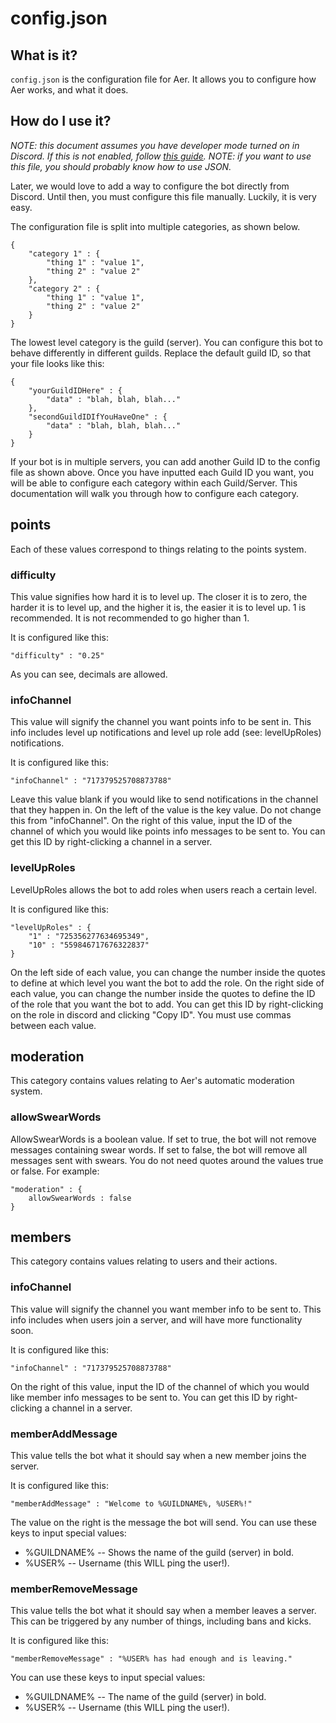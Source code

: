# config.json

## What is it?

`config.json` is the configuration file for Aer. It allows you to configure how Aer works, and what it does.

## How do I use it?

*NOTE: this document assumes you have developer mode turned on in Discord. If this is not enabled, follow [this guide](https://www.discordia.me/en/developer-mode).*
*NOTE: if you want to use this file, you should probably know how to use JSON.*

Later, we would love to add a way to configure the bot directly from Discord. Until then, you must configure this file manually. Luckily, it is very easy.

The configuration file is split into multiple categories, as shown below.

    {
        "category 1" : {
            "thing 1" : "value 1",
            "thing 2" : "value 2"
        },
        "category 2" : {
            "thing 1" : "value 1",
            "thing 2" : "value 2"
        }
    }

The lowest level category is the guild (server). You can configure this bot to behave differently in different guilds. Replace the default guild ID, so that your file looks like this:

    {
        "yourGuildIDHere" : {
            "data" : "blah, blah, blah..."
        },
        "secondGuildIDIfYouHaveOne" : {
            "data" : "blah, blah, blah..."
        }
    }

If your bot is in multiple servers, you can add another Guild ID to the config file as shown above. Once you have inputted each Guild ID you want, you will be able to configure each category within each Guild/Server. This documentation will walk you through how to configure each category.

## points

Each of these values correspond to things relating to the points system.

### difficulty

This value signifies how hard it is to level up. The closer it is to zero, the harder it is to level up, and the higher it is, the easier it is to level up. 1 is recommended. It is not recommended to go higher than 1.

It is configured like this:

    "difficulty" : "0.25"

As you can see, decimals are allowed.

### infoChannel

This value will signify the channel you want points info to be sent in. This info includes level up notifications and level up role add (see: levelUpRoles) notifications.

It is configured like this:

    "infoChannel" : "717379525708873788"

Leave this value blank if you would like to send notifications in the channel that they happen in. On the left of the value is the key value. Do not change this from "infoChannel". On the right of this value, input the ID of the channel of which you would like points info messages to be sent to. You can get this ID by right-clicking a channel in a server.


### levelUpRoles

LevelUpRoles allows the bot to add roles when users reach a certain level. 

It is configured like this:

    "levelUpRoles" : {
        "1" : "725356277634695349",
        "10" : "559846717676322837"
    }

On the left side of each value, you can change the number inside the quotes to define at which level you want the bot to add the role. On the right side of each value, you can change the number inside the quotes to define the ID of the role that you want the bot to add. You can get this ID by right-clicking on the role in discord and clicking "Copy ID". You must use commas between each value.

## moderation

This category contains values relating to Aer's automatic moderation system.

### allowSwearWords

AllowSwearWords is a boolean value. If set to true, the bot will not remove messages containing swear words. If set to false, the bot will remove all messages sent with swears. You do not need quotes around the values true or false. For example:

    "moderation" : {
        allowSwearWords : false
    }

## members

This category contains values relating to users and their actions.

### infoChannel

This value will signify the channel you want member info to be sent to. This info includes when users join a server, and will have more functionality soon.

It is configured like this:

    "infoChannel" : "717379525708873788"

On the right of this value, input the ID of the channel of which you would like member info messages to be sent to. You can get this ID by right-clicking a channel in a server.

### memberAddMessage

This value tells the bot what it should say when a new member joins the server.

It is configured like this:

    "memberAddMessage" : "Welcome to %GUILDNAME%, %USER%!"

The value on the right is the message the bot will send. You can use these keys to input special values:

* %GUILDNAME% -- Shows the name of the guild (server) in bold.
* %USER% -- Username (this WILL ping the user!).

### memberRemoveMessage

This value tells the bot what it should say when a member leaves a server. This can be triggered by any number of things, including bans and kicks.

It is configured like this:

    "memberRemoveMessage" : "%USER% has had enough and is leaving."

You can use these keys to input special values:

* %GUILDNAME% -- The name of the guild (server) in bold.
* %USER% -- Username (this WILL ping the user!).